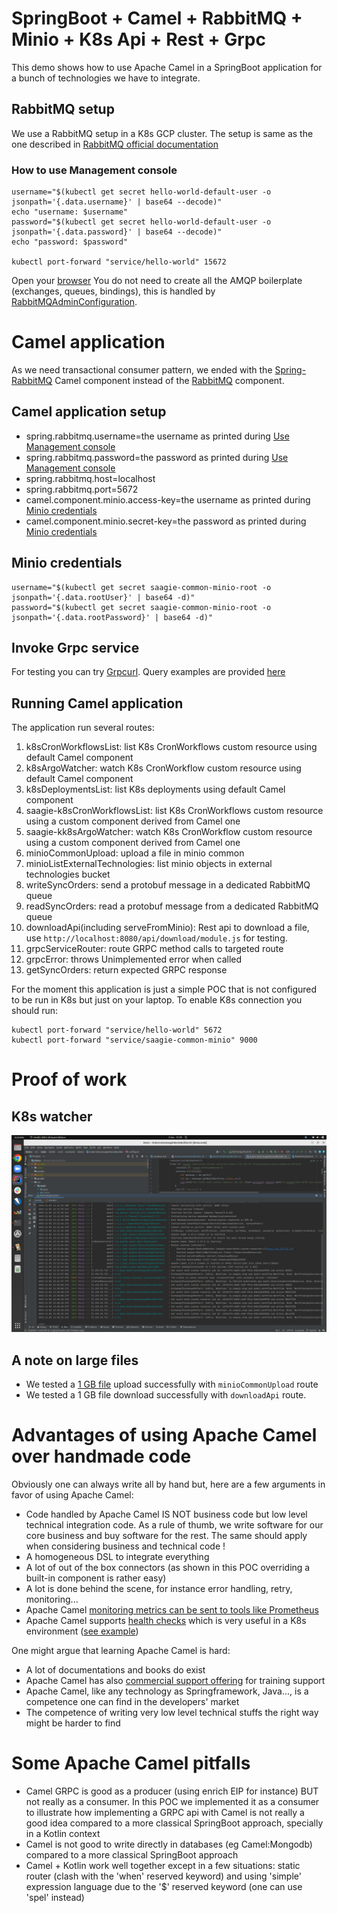 # SpringBoot + Camel + RabbitMQ + Minio + K8s Api + Rest + Grpc
This demo shows how to use Apache Camel in a SpringBoot application for a bunch of technologies we have to integrate.
## RabbitMQ setup
We use a RabbitMQ setup in a K8s GCP cluster. The setup is same as the one described in [RabbitMQ official documentation](https://www.rabbitmq.com/kubernetes/operator/quickstart-operator.html)

### How to use Management console

```
username="$(kubectl get secret hello-world-default-user -o jsonpath='{.data.username}' | base64 --decode)"
echo "username: $username"
password="$(kubectl get secret hello-world-default-user -o jsonpath='{.data.password}' | base64 --decode)"
echo "password: $password"

kubectl port-forward "service/hello-world" 15672
```

Open your [browser](http://localhost:15672/) 
You do not need to create all the AMQP boilerplate (exchanges, queues, bindings), this is handled by [RabbitMQAdminConfiguration](https://github.com/vincentditlevinz/demo/blob/e8c7208841beede9ac0214070edb1a1cd1cca66c/src/main/kotlin/com/example/demo/RabbitMQAdminConfiguration.kt#L14).

# Camel application

As we need transactional consumer pattern, we ended with the [Spring-RabbitMQ](https://camel.apache.org/components/latest/spring-rabbitmq-component.html) Camel component instead of the [RabbitMQ](https://camel.apache.org/components/latest/rabbitmq-component.html) component.
## Camel application setup
* spring.rabbitmq.username=the username as printed during [Use Management console](#how-to-use-management-console)
* spring.rabbitmq.password=the password as printed during [Use Management console](#how-to-use-management-console)
* spring.rabbitmq.host=localhost
* spring.rabbitmq.port=5672
* camel.component.minio.access-key=the username as printed during [Minio credentials](#minio-credentials)
* camel.component.minio.secret-key=the password as printed during [Minio credentials](#minio-credentials)

## Minio credentials
```
username="$(kubectl get secret saagie-common-minio-root -o jsonpath='{.data.rootUser}' | base64 -d)"
password="$(kubectl get secret saagie-common-minio-root -o jsonpath='{.data.rootPassword}' | base64 -d)"
```

## Invoke Grpc service
For testing you can try [Grpcurl](https://github.com/fullstorydev/grpcurl). Query examples are provided [here](https://github.com/vincentditlevinz/demo/blob/master/grpcurl-queries.txt)

## Running Camel application
The application run several routes:
1. k8sCronWorkflowsList: list K8s CronWorkflows custom resource using default Camel component 
2. k8sArgoWatcher: watch K8s CronWorkflow custom resource using default Camel component 
3. k8sDeploymentsList: list K8s deployments using default Camel component 
4. saagie-k8sCronWorkflowsList: list K8s CronWorkflows custom resource using a custom component derived from Camel one
5. saagie-kk8sArgoWatcher: watch K8s CronWorkflow custom resource using a custom component derived from Camel one 
6. minioCommonUpload: upload a file in minio common 
7. minioListExternalTechnologies: list minio objects in external technologies bucket 
8. writeSyncOrders: send a protobuf message in a dedicated RabbitMQ queue 
9. readSyncOrders: read a protobuf message from a dedicated RabbitMQ queue 
10. downloadApi(including serveFromMinio): Rest api to download a file, use `http://localhost:8080/api/download/module.js` for testing.
11. grpcServiceRouter: route GRPC method calls to targeted route
12. grpcError: throws Unimplemented error when called
13. getSyncOrders: return expected GRPC response

For the moment this application is just a simple POC that is not configured to be run in K8s but just on your laptop. To enable K8s connection you should run:

```
kubectl port-forward "service/hello-world" 5672
kubectl port-forward "service/saagie-common-minio" 9000
```

# Proof of work
## K8s watcher
![K8s watcher outputs](./img/Capture%20d’écran%20du%202022-11-02%2012-28-07.png)

## A note on large files
* We tested a [1 GB file](https://testfiledownload.com/) upload successfully with `minioCommonUpload` route
* We tested a 1 GB file download successfully with `downloadApi` route.

# Advantages of using Apache Camel over handmade code
Obviously one can always write all by hand but, here are a few arguments in favor of using Apache Camel:
* Code handled by Apache Camel IS NOT business code but low level technical integration code. As a rule of thumb, we write software for our core business and buy software for the rest. The same should apply when considering business and technical code !
* A homogeneous DSL to integrate everything
* A lot of out of the box connectors (as shown in this POC overriding a built-in component is rather easy)
* A lot is done behind the scene, for instance error handling, retry, monitoring...
* Apache Camel [monitoring metrics can be sent to tools like Prometheus](https://danielblancocuadrado.medium.com/apache-camel-create-your-own-metric-with-micrometer-b10d2db09b4f)
* Apache Camel supports [health checks](https://camel.apache.org/manual/health-check.html) which is very useful in a K8s environment ([see example](https://github.com/apache/camel-spring-boot-examples/tree/main/health-checks))

One might argue that learning Apache Camel is hard:
* A lot of documentations and books do exist
* Apache Camel has also [commercial support offering](https://camel.apache.org/manual/commercial-camel-offerings.html) for training support
* Apache Camel, like any technology as Springframework, Java..., is a competence one can find in the developers' market
* The competence of writing very low level technical stuffs the right way might be harder to find

# Some Apache Camel pitfalls
* Camel GRPC is good as a producer (using enrich EIP for instance) BUT not really as a consumer. In this POC we implemented it as a consumer to illustrate how implementing a GRPC api with Camel is not really a good idea compared to a more classical SpringBoot approach, specially in a Kotlin context
* Camel is not good to write directly in databases (eg Camel:Mongodb) compared to a more classical SpringBoot approach
* Camel + Kotlin work well together except in a few situations: static router (clash with the 'when' reserved keyword) and using 'simple' expression language due to the '$' reserved keyword (one can use 'spel' instead)
